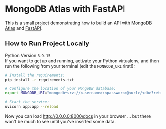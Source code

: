 # MongoDB Atlas with FastAPI

This is a small project demonstrating how to build an API with [MongoDB Atlas](https://www.mongodb.com/atlas/database) and [FastAPI](https://fastapi.tiangolo.com/).

## How to Run Project Locally

Python Version `3.9.15`   
If you want to get up and running,
activate your Python virtualenv, and then run the following from your terminal (edit the `MONGODB_URI` first!):

```bash
# Install the requirements:
pip install -r requirements.txt

# Configure the location of your MongoDB database:
export MONGODB_URI="mongodb+srv://<username>:<password>@<url>/<db>?retryWrites=true&w=majority"

# Start the service:
uvicorn app:app --reload
```

Now you can load http://0.0.0.0:8000/docs in your browser ... but there won't be much to see until you've inserted some data.